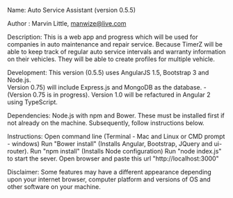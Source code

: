 Name: 
	Auto Service Assistant (version 0.5.5)

Author :
	Marvin Little, manwize@live.com

Description: 
	This is a web app and progress which will be used for companies in auto maintenance and repair service. Because TimerZ will be able to keep track of regular auto service intervals and warranty information on their vehicles. They will be able to create profiles for multiple vehicle.


Development: 
	This version (0.5.5) uses AngularJS 1.5, Bootstrap 3 and Node.js.  
	Version 0.75) will include Express.js and MongoDB as the database. 
	- (Version 0.75 is in progress).
	Version 1.0 will be refactured in Angular 2 using TypeScript.


Dependencies: 
	Node.js with npm and Bower. These must be installed first if not already on the machine. Subsequently, follow instructions below.


Instructions:
	Open command line (Terminal - Mac and Linux or CMD prompt - windows)
	Run "Bower install" (Installs Angular, Bootstrap, JQuery and ui-router).
	Run "npm install" (Installs Node configuration)
	Run "node index.js" to start the sever.
	Open browser and paste this url "http://localhost:3000"


Disclaimer: 
	Some features may have a different appearance depending upon your internet browser, computer platform and versions of OS and other software on your machine.


